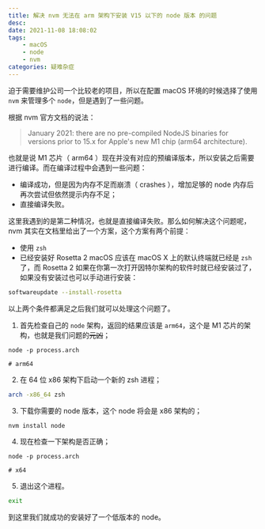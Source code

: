 ```yaml
---
title: 解决 nvm 无法在 arm 架构下安装 V15 以下的 node 版本 的问题
desc:
date: 2021-11-08 18:08:02
tags: 
    - macOS
    - node
    - nvm 
categories: 疑难杂症
---
```

迫于需要维护公司一个比较老的项目，所以在配置 macOS 环境的时候选择了使用 `nvm` 来管理多个 `node`，但是遇到了一些问题。
<!-- more -->
根据 nvm 官方文档的说法：

>January 2021: there are no pre-compiled NodeJS binaries for versions prior to 15.x for Apple's new M1 chip (arm64 architecture).

也就是说 M1 芯片（ arm64 ）现在并没有对应的预编译版本，所以安装之后需要进行编译。而在编译过程中会遇到一些问题：

- 编译成功，但是因为内存不足而崩溃（ crashes ），增加足够的 node 内存后再次尝试但依然提示内存不足；
- 直接编译失败。

这里我遇到的是第二种情况，也就是直接编译失败。那么如何解决这个问题呢， nvm 其实在文档里给出了一个方案，这个方案有两个前提：
- 使用 `zsh`
- 已经安装好 Rosetta 2
macOS 应该在 macOS X 上的默认终端就已经是 `zsh` 了，而 Rosetta 2 如果在你第一次打开因特尔架构的软件时就已经安装过了，如果没有安装过也可以手动进行安装：
```zsh
softwareupdate --install-rosetta
```

以上两个条件都满足之后我们就可以处理这个问题了。

1. 首先检查自己的 `node` 架构，返回的结果应该是 `arm64`，这个是 M1 芯片的架构，也就是我们问题的~~元凶~~；
```node
node -p process.arch

# arm64
```
2. 在 64 位 x86 架构下启动一个新的 zsh 进程；
```zsh
arch -x86_64 zsh
```
3. 下载你需要的 node 版本，这个 node 将会是 x86 架构的；
```zsh
nvm install node
```
4. 现在检查一下架构是否正确；
```node
node -p process.arch

# x64
```
5. 退出这个进程。
```zsh
exit
```

到这里我们就成功的安装好了一个低版本的 node。